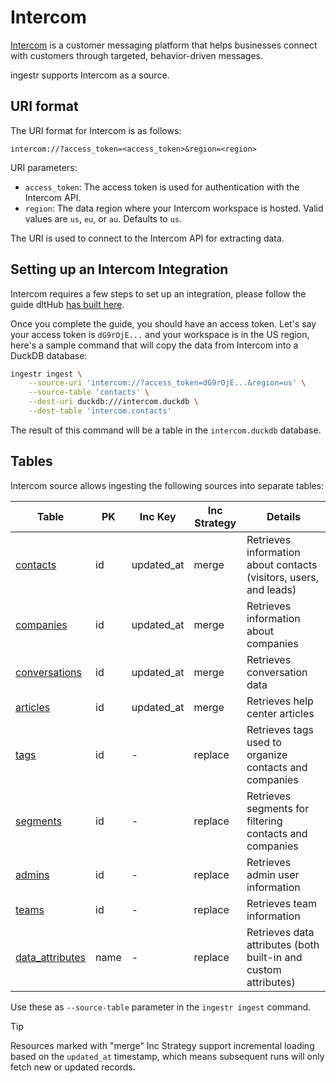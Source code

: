 # Intercom

[Intercom](https://www.intercom.com/) is a customer messaging platform that helps businesses connect with customers through targeted, behavior-driven messages.

ingestr supports Intercom as a source.

## URI format

The URI format for Intercom is as follows:

```plaintext
intercom://?access_token=<access_token>&region=<region>
```

URI parameters:

- `access_token`: The access token is used for authentication with the Intercom API.
- `region`: The data region where your Intercom workspace is hosted. Valid values are `us`, `eu`, or `au`. Defaults to `us`.

The URI is used to connect to the Intercom API for extracting data.

## Setting up an Intercom Integration

Intercom requires a few steps to set up an integration, please follow the guide dltHub [has built here](https://dlthub.com/docs/dlt-ecosystem/verified-sources/intercom).

Once you complete the guide, you should have an access token. Let's say your access token is `dG9rOjE...` and your workspace is in the US region, here's a sample command that will copy the data from Intercom into a DuckDB database:

```sh
ingestr ingest \
    --source-uri 'intercom://?access_token=dG9rOjE...&region=us' \
    --source-table 'contacts' \
    --dest-uri duckdb:///intercom.duckdb \
    --dest-table 'intercom.contacts'
```

The result of this command will be a table in the `intercom.duckdb` database.

## Tables

Intercom source allows ingesting the following sources into separate tables:

| Table | PK | Inc Key | Inc Strategy | Details |
|-------|----|---------|--------------|---------|
| [contacts](https://developers.intercom.com/docs/references/rest-api/api.intercom.io/Contacts/contact/) | id | updated_at | merge | Retrieves information about contacts (visitors, users, and leads) |
| [companies](https://developers.intercom.com/docs/references/rest-api/api.intercom.io/Companies/company/) | id | updated_at | merge | Retrieves information about companies |
| [conversations](https://developers.intercom.com/docs/references/rest-api/api.intercom.io/Conversations/conversation/) | id | updated_at | merge | Retrieves conversation data |
| [articles](https://developers.intercom.com/docs/references/rest-api/api.intercom.io/Articles/article/) | id | updated_at | merge | Retrieves help center articles |
| [tags](https://developers.intercom.com/docs/references/rest-api/api.intercom.io/Tags/tag/) | id | - | replace | Retrieves tags used to organize contacts and companies |
| [segments](https://developers.intercom.com/docs/references/rest-api/api.intercom.io/Segments/segment/) | id | - | replace | Retrieves segments for filtering contacts and companies |
| [admins](https://developers.intercom.com/docs/references/rest-api/api.intercom.io/Admins/admin/) | id | - | replace | Retrieves admin user information |
| [teams](https://developers.intercom.com/docs/references/rest-api/api.intercom.io/Teams/team/) | id | - | replace | Retrieves team information |
| [data_attributes](https://developers.intercom.com/docs/references/rest-api/api.intercom.io/Data%20Attributes/dataattribute/) | name | - | replace | Retrieves data attributes (both built-in and custom attributes) |

Use these as `--source-table` parameter in the `ingestr ingest` command.

> [!TIP]
> Resources marked with "merge" Inc Strategy support incremental loading based on the `updated_at` timestamp, which means subsequent runs will only fetch new or updated records.